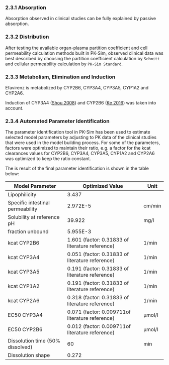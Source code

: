 ### 2.3.1 Absorption

Absorption observed in clinical studies can be fully explained by passive absorption.

### 2.3.2 Distribution

After testing the available organ-plasma partition coefficient and cell permeability calculation methods built in PK-Sim, observed clinical data was best described by choosing the partition coefficient calculation by `Schmitt` and cellular permeability calculation by `PK-Sim Standard`. 

### 2.3.3 Metabolism, Elimination and Induction

Efavirenz is metabolized by CYP2B6, CYP3A4, CYP3A5, CYP1A2 and CYP2A6. 

Induction of CYP3A4  ([Shou 2008](#5-References)) and CYP2B6 ([Ke 2016](#5-References)) was taken into account.

### 2.3.4 Automated Parameter Identification

The parameter identification tool in PK-Sim has been used to estimate selected model parameters by adjusting to PK data of the clinical studies that were used in the model building process. For some of the parameters, factors were optimized to maintain their ratio, e.g. a factor for the kcat clearances values for CYP2B6, CYP3A4, CYP3A5, CYP1A2 and CYP2A6 was optimized to keep the ratio constant.

The is result of the final parameter identification is shown in the table below:

| Model Parameter            | Optimized Value | Unit |
| -------------------------- | --------------- | ---- |
| Lipophilicity             | 3.437       |        |
| Specific intestinal permeability | 2.972E-5    | cm/min |
| Solubility at reference pH | 39.922   | mg/l |
| fraction unbound | 5.955E-3 |  |
| kcat CYP2B6 | 1.601 (factor: 0.31833 of literature reference) | 1/min |
| kcat CYP3A4 | 0.051 (factor: 0.31833 of literature reference) | 1/min |
| kcat CYP3A5 | 0.191 (factor: 0.31833 of literature reference) | 1/min |
| kcat CYP1A2 | 0.191 (factor: 0.31833 of literature reference) | 1/min |
| kcat CYP2A6 | 0.318 (factor: 0.31833 of literature reference) | 1/min |
| EC50 CYP3A4 | 0.071 (factor: 0.009711of literature reference) | µmol/l |
| EC50 CYP2B6 | 0.012 (factor: 0.009711of literature reference) | µmol/l |
| Dissolution time (50% dissolved) | 60 | min  |
| Dissolution shape | 0.272 |   |

